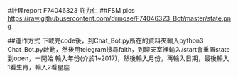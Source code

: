 #計理report F74046323 許力仁
##FSM pics
<a href="https://raw.githubusercontent.com/drmose/F74046323_Bot/master/state.png">https://raw.githubusercontent.com/drmose/F74046323_Bot/master/state.png</a>

##運作方式
下載完code後，到Chat_Bot.py所在的資料夾輸入python3 Chat_Bot.py啟動，然後用telegram搜尋faith，到聊天室裡輸入/start會重置state到open，一開始
輸入年份(介於1~2017)，然後輸入月份，再輸入日期，最後輸入1看生肖，輸入2看星座
